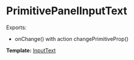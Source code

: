 # PrimitivePanelInputText

Exports:

* onChange() with action changePrimitiveProp()

__Template:__ [InputText](#inputtext)
